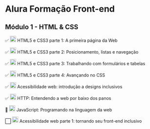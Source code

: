 # Alura Formação Front-end

## Módulo 1 - HTML & CSS

✅ <img src="https://www.alura.com.br/assets/api/cursos/html5-css3-primeiros-passos.svg" width="20"/> HTML5 e CSS3 parte 1: A primeira página da Web

✅ <img src="https://www.alura.com.br/assets/api/cursos/html5-css3-posicionamento-listas-navegacao.svg" width="20"/> HTML5 e CSS3 parte 2: Posicionamento, listas e navegação

✅ <img src="https://www.alura.com.br/assets/api/cursos/html5-css3-formularios-tabelas.svg" width="20"/> HTML5 e CSS3 parte 3: Trabalhando com formulários e tabelas

✅ <img src="https://www.alura.com.br/assets/api/cursos/html5-css3-avancando-css.svg" width="20"/> HTML5 e CSS3 parte 4: Avançando no CSS

✅ <img src="https://www.alura.com.br/assets/api/cursos/acessibilidade-web-design-inclusivos.svg" width="20"/> Acessibilidade web: introdução a designs inclusivos

✅ <img src="https://www.alura.com.br/assets/api/cursos/http-fundamentos.svg" width="20"/> HTTP: Entendendo a web por baixo dos panos

🔳 <img src="https://www.alura.com.br/assets/api/cursos/javascript-programando-na-linguagem-web.svg" width="20"/> JavaScript: Programando na linguagem da web

⬜ <img src="https://www.alura.com.br/assets/api/cursos/acessibilidade-web-front-end.svg" width="20"/> Acessibilidade web parte 1: tornando seu front-end inclusivo
